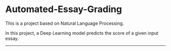 # Automated-Essay-Grading
This is a project based on Natural Language Processing.

In this project, a Deep Learning model predicts the score of a given input essay.
_________________________________________________________________________________________________________________________________________________________________________________________
